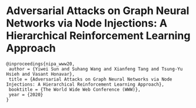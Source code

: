 # Adversarial Attacks on Graph Neural Networks via Node Injections: A Hierarchical Reinforcement Learning Approach

```
@inproceedings{nipa_www20,
 author = {Yiwei Sun and Suhang Wang and Xianfeng Tang and Tsung-Yu Hsieh and Vasant Honavar},
 title = {Adversarial Attacks on Graph Neural Networks via Node Injections: A Hierarchical Reinforcement Learning Approach},
 booktitle = {The World Wide Web Conference (WWW)},
 year = {2020}
} 
```
